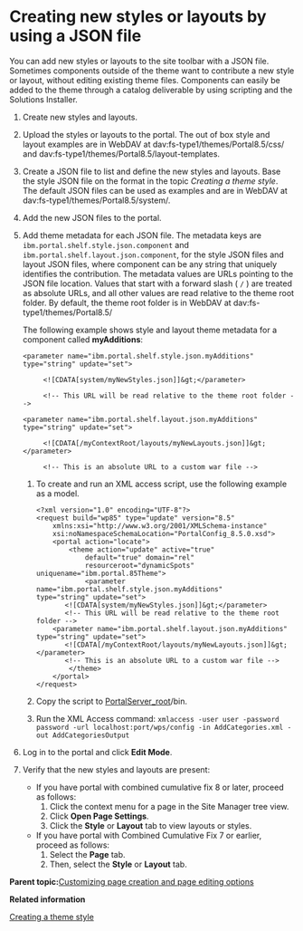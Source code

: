 # Creating new styles or layouts by using a JSON file 

You can add new styles or layouts to the site toolbar with a JSON file. Sometimes components outside of the theme want to contribute a new style or layout, without editing existing theme files. Components can easily be added to the theme through a catalog deliverable by using scripting and the Solutions Installer.

1.  Create new styles and layouts.

2.  Upload the styles or layouts to the portal. The out of box style and layout examples are in WebDAV at dav:fs-type1/themes/Portal8.5/css/ and dav:fs-type1/themes/Portal8.5/layout-templates.

3.  Create a JSON file to list and define the new styles and layouts. Base the style JSON file on the format in the topic *Creating a theme style*. The default JSON files can be used as examples and are in WebDAV at dav:fs-type1/themes/Portal8.5/system/.

4.  Add the new JSON files to the portal.

5.  Add theme metadata for each JSON file. The metadata keys are `ibm.portal.shelf.style.json.component` and `ibm.portal.shelf.layout.json.component`, for the style JSON files and layout JSON files, where component can be any string that uniquely identifies the contribution. The metadata values are URLs pointing to the JSON file location. Values that start with a forward slash \( `/` \) are treated as absolute URLs, and all other values are read relative to the theme root folder. By default, the theme root folder is in WebDAV at dav:fs-type1/themes/Portal8.5/

    The following example shows style and layout theme metadata for a component called **myAdditions**:

    ```
    <parameter name="ibm.portal.shelf.style.json.myAdditions" type="string" update="set">
    
         <![CDATA[system/myNewStyles.json]]&gt;</parameter>
    
         <!-- This URL will be read relative to the theme root folder -->
    
    <parameter name="ibm.portal.shelf.layout.json.myAdditions" type="string" update="set">
    
         <![CDATA[/myContextRoot/layouts/myNewLayouts.json]]&gt;</parameter>
    
         <!-- This is an absolute URL to a custom war file -->
    ```

    1.  To create and run an XML access script, use the following example as a model.

        ```
        <?xml version="1.0" encoding="UTF-8"?>
        <request build="wp85" type="update" version="8.5"
        	xmlns:xsi="http://www.w3.org/2001/XMLSchema-instance"
        	xsi:noNamespaceSchemaLocation="PortalConfig_8.5.0.xsd">
        	<portal action="locate">
        		<theme action="update" active="true"
        			default="true" domain="rel"
        			resourceroot="dynamicSpots" uniquename="ibm.portal.85Theme">
        			<parameter name="ibm.portal.shelf.style.json.myAdditions" 
        type="string" update="set">
               <![CDATA[system/myNewStyles.json]]&gt;</parameter> 
               <!-- This URL will be read relative to the theme root folder --> 
            <parameter name="ibm.portal.shelf.layout.json.myAdditions" type="string" update="set">
               <![CDATA[/myContextRoot/layouts/myNewLayouts.json]]&gt;</parameter>
               <!-- This is an absolute URL to a custom war file -->
        		</theme>
        	</portal>
        </request>
        ```

    2.  Copy the script to [PortalServer\_root](../reference/wpsdirstr.md#wp_root)/bin.

    3.  Run the XML Access command: `xmlaccess -user user -password password -url localhost:port/wps/config -in AddCategories.xml -out AddCategoriesOutput`

6.  Log in to the portal and click **Edit Mode**.

7.  Verify that the new styles and layouts are present:

    -   If you have portal with combined cumulative fix 8 or later, proceed as follows:
        1.  Click the context menu for a page in the Site Manager tree view.
        2.  Click **Open Page Settings**.
        3.  Click the **Style** or **Layout** tab to view layouts or styles.
    -   If you have portal with Combined Cumulative Fix 7 or earlier, proceed as follows:
        1.  Select the **Page** tab.
        2.  Then, select the **Style** or **Layout** tab.

**Parent topic:**[Customizing page creation and page editing options ](../admin-system/epc_custom_page_tab.md)

**Related information**  


[Creating a theme style ](../dev-theme/themeopt_cust_newstyle.md)

